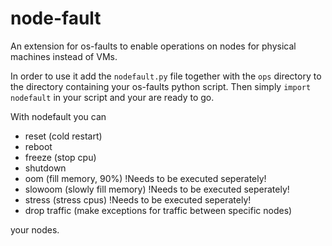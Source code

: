 # node-fault

An extension for os-faults to enable operations on nodes for physical machines instead of VMs.

In order to use it add the `nodefault.py` file together with the `ops` directory to the directory containing your os-faults python script.
Then simply `import nodefault` in your script and your are ready to go.

With nodefault you can

* reset (cold restart)
* reboot
* freeze (stop cpu)
* shutdown
* oom (fill memory, 90%)  !Needs to be executed seperately! 
* slowoom (slowly fill memory) !Needs to be executed seperately! 
* stress (stress cpus) !Needs to be executed seperately! 
* drop traffic (make exceptions for traffic between specific nodes)

your nodes.
